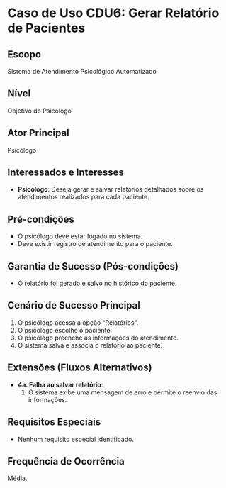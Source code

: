 # Caso de Uso CDU6: Gerar Relatório de Pacientes

## Escopo
Sistema de Atendimento Psicológico Automatizado

## Nível
Objetivo do Psicólogo

## Ator Principal
Psicólogo

## Interessados e Interesses
- **Psicólogo**: Deseja gerar e salvar relatórios detalhados sobre os atendimentos realizados para cada paciente.

## Pré-condições
- O psicólogo deve estar logado no sistema.
- Deve existir registro de atendimento para o paciente.

## Garantia de Sucesso (Pós-condições)
- O relatório foi gerado e salvo no histórico do paciente.

## Cenário de Sucesso Principal
1. O psicólogo acessa a opção “Relatórios”.
2. O psicólogo escolhe o paciente.
3. O psicólogo preenche as informações do atendimento.
4. O sistema salva e associa o relatório ao paciente.

## Extensões (Fluxos Alternativos)
- **4a. Falha ao salvar relatório**:
  1. O sistema exibe uma mensagem de erro e permite o reenvio das informações.

## Requisitos Especiais
- Nenhum requisito especial identificado.

## Frequência de Ocorrência
Média.